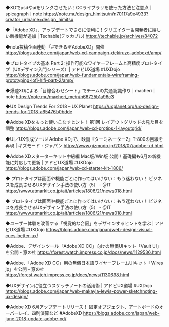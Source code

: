 

◆XDでpsdやaiをリンクさせたい！CCライブラリを使った方法と注意点｜spicagraph｜note
https://note.mu/design_himitsu/n/n70117a9e4933?creator_urlname=design_himitsu

◆「Adobe XD」、アップデートでさらに便利に！クリエイター＆開発者に嬉しい新機能が追加 | Techable(テッカブル)
https://techable.jp/archives/84072

◆note投稿企画連動 「#できるぞAdobeXD」開催 
https://blogs.adobe.com/japan/web-xd-campaign-dekiruzo-adobexd/amp/

◆プロトタイプの基本 Part 2: 操作可能なワイヤーフレームと高精度プロトタイプ（UXデザイン入門シリーズ）| アドビUX道場 #UXDojo
https://blogs.adobe.com/japan/web-fundamentals-wireframing-prototyping-lofi-hifi-part-2/amp/

◆爆速XDによる「目線合わせシート」でチームの共通認識作り｜macheri｜note
https://note.mu/macheri_me/n/n66725b1a96c3

◆UX Design Trends For 2018 – UX Planet
https://uxplanet.org/ux-design-trends-for-2018-a65476b0bdde

◆Adobe XDをもっと使いこなすヒント！ 第1回 レイアウトグリッドの見た目を調整
https://blogs.adobe.com/japan/web-xd-protips-1-layoutgrid/

◆UI／UX作成ツール｢Adobe XD｣で、映画『ターミネーター2』T-800の目線を再現 | ギズモード・ジャパン
https://www.gizmodo.jp/2018/07/adobe-xd.html

◆Adobe XDスターターキット中級編 Mac版/Win版 公開！基礎編も6月の新機能に対応して更新 | アドビUX道場 #UXDojo
https://blogs.adobe.com/japan/web-xd-starter-kit-1806/

◆ プロトタイプは画面や機能ごとに作ってはいけない：もう迷わない！ ビジネスを成長させるUXデザイン手法の使い方（5） - ＠IT
https://www.atmarkit.co.jp/ait/articles/1806/21/news018.html

◆ プロトタイプは画面や機能ごとに作ってはいけない：もう迷わない！ ビジネスを成長させるUXデザイン手法の使い方（5） - ＠IT
https://www.atmarkit.co.jp/ait/articles/1806/21/news018.html

◆ユーザー体験を改善する「視覚的な合図」をデザインするヒントを学ぶ | アドビUX道場 #UXDojo
https://blogs.adobe.com/japan/web-design-visual-cues-better-ux/

◆Adobe、デザインツール「Adobe XD CC」向けの無償UIキット「Vault UI」を公開 - 窓の杜
https://forest.watch.impress.co.jp/docs/news/1129536.html

◆Adobe、「Adobe XD CC」用の無償日本語ワイヤーフレームUIキット「Wires jp」を公開 - 窓の杜
https://forest.watch.impress.co.jp/docs/news/1130698.html

◆UXデザインに役立つスケッチノートの活用術 | アドビUX道場 #UXDojo
https://blogs.adobe.com/japan/web-makayla-lewis-power-sketchnoting-ux-design/

◆Adobe XD 6月アップデートリリース！ 固定オブジェクト、アートボードのオーバーレイ、四則演算など #AdobeXD
https://blogs.adobe.com/japan/web-june-2018-update-adobe-xd/

























